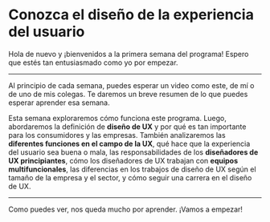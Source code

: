 # Conozca el diseño de la experiencia del usuario
Hola de nuevo y ¡bienvenidos a la primera semana del programa! Espero que estés tan entusiasmado como yo por empezar.

---

Al principio de cada semana, puedes esperar un video como este, de mí o de uno de mis colegas. Te daremos un breve resumen de lo que puedes esperar aprender esa semana.

Esta semana exploraremos cómo funciona este programa. Luego, abordaremos la definición de **diseño de UX** y por qué es tan importante para los consumidores y las empresas. También analizaremos las **diferentes funciones en el campo de la UX**, qué hace que la experiencia del usuario sea buena o mala, las responsabilidades de los **diseñadores de UX principiantes**, cómo los diseñadores de UX trabajan con **equipos multifuncionales**, las diferencias en los trabajos de diseño de UX según el tamaño de la empresa y el sector, y cómo seguir una carrera en el diseño de UX.

---

Como puedes ver, nos queda mucho por aprender. ¡Vamos a empezar!
